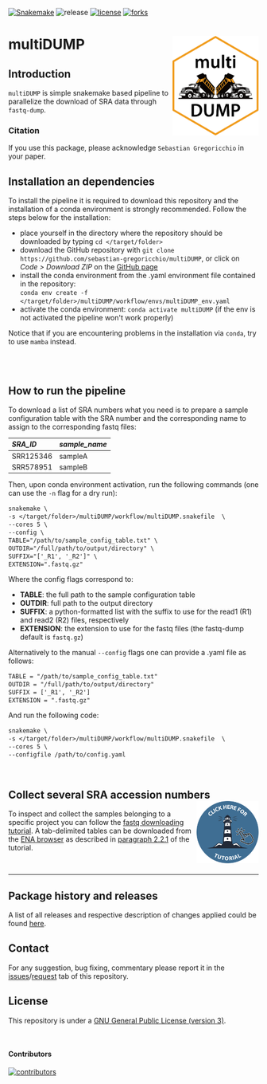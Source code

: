 [![Snakemake](https://img.shields.io/badge/snakemake-≥7.20.0-brightgreen.svg)](https://snakemake.github.io)
![release](https://img.shields.io/github/v/release/sebastian-gregoricchio/multiDUMP)
[![license](https://img.shields.io/badge/License-GPLv3-blue.svg)](https://sebastian-gregoricchio.github.io/multiDUMP/LICENSE.md/LICENSE)
[![forks](https://img.shields.io/github/forks/sebastian-gregoricchio/multiDUMP?style=social)](https://github.com/sebastian-gregoricchio/multiDUMP/fork)
<!-- ![update](https://badges.pufler.dev/updated/sebastian-gregoricchio/multiDUMP)
![visits](https://badges.pufler.dev/visits/sebastian-gregoricchio/multiDUMP)
![downloads](https://img.shields.io/github/downloads/sebastian-gregoricchio/multiDUMP/total.svg)--->



# multiDUMP [<img src="https://raw.githubusercontent.com/sebastian-gregoricchio/multiDUMP/main/resources/multiDUMP_logo.svg" align="right" height = 200/>](https://sebastian-gregoricchio.github.io/multiDUMP)

## Introduction
`multiDUMP` is simple snakemake based pipeline to parallelize the download of SRA data through `fastq-dump`.


### Citation
If you use this package, please acknowledge `Sebastian Gregoricchio` in your paper.


## Installation an dependencies
To install the pipeline it is required to download this repository and the installation of a conda environment is strongly recommended.
Follow the steps below for the installation:
* place yourself in the directory where the repository should be downloaded by typing `cd </target/folder>`
* download the GitHub repository with `git clone https://github.com/sebastian-gregoricchio/multiDUMP`, or click on *Code > Download ZIP* on the [GitHub page](https://github.com/sebastian-gregoricchio/multiDUMP)
* install the conda environment from the .yaml environment file contained in the repository:<br>
`conda env create -f </target/folder>/multiDUMP/workflow/envs/multiDUMP_env.yaml`
* activate the conda environment: `conda activate multiDUMP` (if the env is not activated the pipeline won't work properly)

Notice that if you are encountering problems in the installation via `conda`, try to use `mamba` instead.

<br/><br/>


## How to run the pipeline
To download a list of SRA numbers what you need is to prepare a sample configuration table with the SRA number and the corresponding name to assign to the corresponding fastq files:

| *SRA_ID*  | *sample_name* |
|:----------|:--------------|
| SRR125346 |    sampleA    |
| SRR578951 |    sampleB    |


Then, upon conda environment activation, run the following commands (one can use the `-n` flag for a dry run):

```shell
snakemake \
-s </target/folder>/multiDUMP/workflow/multiDUMP.snakefile  \
--cores 5 \
--config \
TABLE="/path/to/sample_config_table.txt" \
OUTDIR="/full/path/to/output/directory" \
SUFFIX="['_R1', '_R2']" \
EXTENSION=".fastq.gz"
```

Where the config flags correspond to:

* **TABLE**: the full path to the sample configuration table
* **OUTDIR**: full path to the output directory
* **SUFFIX**: a python-formatted list with the suffix to use for the read1 (R1) and read2 (R2) files, respectively
* **EXTENSION**: the extension to use for the fastq files (the fastq-dump default is `fastq.gz`)


Alternatively to the manual `--config` flags one can provide a .yaml file as follows:

```
TABLE = "/path/to/sample_config_table.txt"
OUTDIR = "/full/path/to/output/directory"
SUFFIX = ['_R1', '_R2']
EXTENSION = ".fastq.gz"
```

And run the following code:

```shell
snakemake \
-s </target/folder>/multiDUMP/workflow/multiDUMP.snakefile  \
--cores 5 \
--configfile /path/to/config.yaml
```

<br>

## Collect several SRA accession numbers [<img src="https://raw.githubusercontent.com/sebastian-gregoricchio/sebastian-gregoricchio.github.io/main/generic_resources/vignette.svg" align="right" height = 125/>](https://sebastian-gregoricchio.github.io/multiDUMP/resources/download_publicly_available_fastq.html)
To inspect and collect the samples belonging to a specific project you can follow the [fastq downloading tutorial](https://sebastian-gregoricchio.github.io/multiDUMP/resources/download_publicly_available_fastq.html). A tab-delimited tables can be downloaded from the [ENA browser](https://www.ebi.ac.uk/ena/browser/home) as described in [paragraph 2.2.1](https://sebastian-gregoricchio.github.io/multiDUMP/resources/download_publicly_available_fastq.html#221_Obtain_SRR_numbers) of the tutorial.


<br>

-----------------
## Package history and releases
A list of all releases and respective description of changes applied could be found [here](https://sebastian-gregoricchio.github.io/multiDUMP/NEWS).

## Contact
For any suggestion, bug fixing, commentary please report it in the [issues](https://github.com/sebastian-gregoricchio/multiDUMP/issues)/[request](https://github.com/sebastian-gregoricchio/multiDUMP/pulls) tab of this repository.

## License
This repository is under a [GNU General Public License (version 3)](https://sebastian-gregoricchio.github.io/multiDUMP/LICENSE).

<br/>

#### Contributors
[![contributors](https://contrib.rocks/image?repo=sebastian-gregoricchio/multiDUMP)](https://sebastian-gregoricchio.github.io/)
